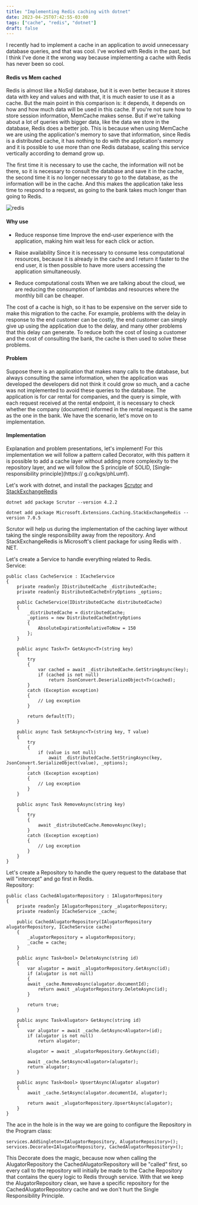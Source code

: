 ```yaml
---
title: "Implementing Redis caching with dotnet"
date: 2023-04-25T07:42:55-03:00
tags: ["cache", "redis", "dotnet"]
draft: false
---
```


I recently had to implement a cache in an application to avoid unnecessary database queries, and that was cool. I've worked with Redis in the past, but I think I've done it the wrong way because implementing a cache with Redis has never been so cool.
<br/>

#### Redis vs Mem cached
Redis is almost like a NoSql database, but it is even better because it stores data with key and values and with that, it is much easier to use it as a cache.
But the main point in this comparison is: it depends, it depends on how and how much data will be used in this cache. If you're not sure how to store session information, MemCache makes sense. But if we're talking about a lot of queries with bigger data, like the data we store in the database, Redis does a better job. This is because when using MemCache we are using the application's memory to save that information, since Redis is a distributed cache, it has nothing to do with the application's memory and it is possible to use more than one Redis database, scaling this service vertically according to demand grow up.

The first time it is necessary to use the cache, the information will not be there, so it is necessary to consult the database and save it in the cache, the second time it is no longer necessary to go to the database, as the information will be in the cache. And this makes the application take less time to respond to a request, as going to the bank takes much longer than going to Redis.

![redis](/img/redis.png)
<br/>

#### Why use
- Reduce response time
Improve the end-user experience with the application, making him wait less for each click or action.

- Raise availability
Since it is necessary to consume less computational resources, because it is already in the cache and I return it faster to the end user, it is then possible to have more users accessing the application simultaneously.

- Reduce computational costs
When we are talking about the cloud, we are reducing the consumption of lambdas and resources where the monthly bill can be cheaper.

The cost of a cache is high, so it has to be expensive on the server side to make this migration to the cache. For example, problems with the delay in response to the end customer can be costly, the end customer can simply give up using the application due to the delay, and many other problems that this delay can generate. To reduce both the cost of losing a customer and the cost of consulting the bank, the cache is then used to solve these problems.
<br/>
#### Problem
Suppose there is an application that makes many calls to the database, but always consulting the same information, when the application was developed the developers did not think it could grow so much, and a cache was not implemented to avoid these queries to the database.
The application is for car rental for companies, and the query is simple, with each request received at the rental endpoint, it is necessary to check whether the company (document) informed in the rental request is the same as the one in the bank.
We have the scenario, let's move on to implementation.
<br/>
#### Implementation
Explanation and problem presentations, let's implement!
For this implementation we will follow a pattern called Decorator, with this pattern it is possible to add a cache layer without adding more complexity to the repository layer, and we will follow the S principle of SOLID, [Single-responsibility principle](https:// g.co/kgs/phLumf).

Let's work with dotnet, and install the packages [Scrutor](https://www.nuget.org/packages/scrutor/) and [StackExchangeRedis](https://www.nuget.org/packages/Microsoft.Extensions.Caching.StackExchangeRedis/7.0.5)
```
dotnet add package Scrutor --version 4.2.2
```

```
dotnet add package Microsoft.Extensions.Caching.StackExchangeRedis --version 7.0.5
```

Scrutor will help us during the implementation of the caching layer without taking the single responsibility away from the repository. And StackExchangeRedis is Microsoft's client package for using Redis with . NET.

Let's create a Service to handle everything related to Redis.
<br/>
Service:
```
public class CacheService : ICacheService
{
    private readonly IDistributedCache _distributedCache;
    private readonly DistributedCacheEntryOptions _options;

    public CacheService(IDistributedCache distributedCache)
    {
        _distributedCache = distributedCache;
        _options = new DistributedCacheEntryOptions
        {
            AbsoluteExpirationRelativeToNow = 150
        };
    }

    public async Task<T> GetAsync<T>(string key)
    {
        try
        {
            var cached = await _distributedCache.GetStringAsync(key);
            if (cached is not null)
                return JsonConvert.DeserializeObject<T>(cached);
        }
        catch (Exception exception)
        { 
            // Log exception 
        }

        return default(T);
    }

    public async Task SetAsync<T>(string key, T value)
    {
        try
        {
            if (value is not null)
                await _distributedCache.SetStringAsync(key, JsonConvert.SerializeObject(value), _options);
        }
        catch (Exception exception)
        { 
            // Log exception
        }
    }

    public async Task RemoveAsync(string key)
    {
        try
        {
            await _distributedCache.RemoveAsync(key);
        }
        catch (Exception exception)
        {
            // Log exception
    	}
    }
}

```
Let's create a Repository to handle the query request to the database that will "intercept" and go first in Redis.
<br/>
Repository:
```
public class CachedAlugatorRepository : IAlugatorRepository
{
    private readonly IAlugatorRepository _alugatorRepository;
    private readonly ICacheService _cache;

    public CachedAlugatorRepository(IAlugatorRepository alugatorRepository, ICacheService cache)
    {
        _alugatorRepository = alugatorRepository;
        _cache = cache;
    }

    public async Task<bool> DeleteAsync(string id)
    {
        var alugator = await _alugatorRepository.GetAsync(id);
        if (alugator is not null)
        {
 	    await _cache.RemoveAsync(alugator.documentId);
            return await _alugatorRepository.DeleteAsync(id);
        }

        return true;
    }

    public async Task<Alugator> GetAsync(string id)
    {
        var alugator = await _cache.GetAsync<Alugator>(id);
        if (alugator is not null)
            return alugator;

        alugator = await _alugatorRepository.GetAsync(id);

        await _cache.SetAsync<Alugator>(alugator);
        return alugator;
    }

    public async Task<bool> UpsertAsync(Alugator alugator)
    {
        await _cache.SetAsync(alugator.documentId, alugator);

        return await _alugatorRepository.UpsertAsync(alugator);
    }
}

```

The ace in the hole is in the way we are going to configure the Repository in the Program class:

```
services.AddSingleton<IAlugatorRepository, AlugatorRepository>();
services.Decorate<IAlugatorRepository, CachedAlugatorRepository>();
```
This Decorate does the magic, because now when calling the AlugatorRepository the CachedAlugatorRepository will be "called" first, so every call to the repository will initially be made to the Cache Repository that contains the query logic to Redis through service. With that we keep the AlugatorRepository clean, we have a specific repository for the CachedAlugatorRepository cache and we don't hurt the Single Responsibility Principle.
